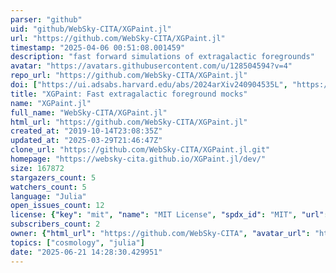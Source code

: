```yaml
---
parser: "github"
uid: "github/WebSky-CITA/XGPaint.jl"
url: "https://github.com/WebSky-CITA/XGPaint.jl"
timestamp: "2025-04-06 00:51:08.001459"
description: "fast forward simulations of extragalactic foregrounds"
avatar: "https://avatars.githubusercontent.com/u/128504594?v=4"
repo_url: "https://github.com/WebSky-CITA/XGPaint.jl"
doi: ["https://ui.adsabs.harvard.edu/abs/2024arXiv240904535L", "https://ui.adsabs.harvard.edu/abs/2025ascl.soft03033L/abstract"]
title: "XGPaint: Fast extragalactic foreground mocks"
name: "XGPaint.jl"
full_name: "WebSky-CITA/XGPaint.jl"
html_url: "https://github.com/WebSky-CITA/XGPaint.jl"
created_at: "2019-10-14T23:08:35Z"
updated_at: "2025-03-29T21:46:47Z"
clone_url: "https://github.com/WebSky-CITA/XGPaint.jl.git"
homepage: "https://websky-cita.github.io/XGPaint.jl/dev/"
size: 167872
stargazers_count: 5
watchers_count: 5
language: "Julia"
open_issues_count: 12
license: {"key": "mit", "name": "MIT License", "spdx_id": "MIT", "url": "https://api.github.com/licenses/mit", "node_id": "MDc6TGljZW5zZTEz"}
subscribers_count: 2
owner: {"html_url": "https://github.com/WebSky-CITA", "avatar_url": "https://avatars.githubusercontent.com/u/128504594?v=4", "login": "WebSky-CITA", "type": "Organization"}
topics: ["cosmology", "julia"]
date: "2025-06-21 14:28:30.429951"
---
```

